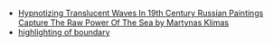 * [Hypnotizing Translucent Waves In 19th Century Russian Paintings Capture The Raw Power Of The Sea by Martynas Klimas](https://www.boredpanda.com/mesmerizing-translucent-waves-19th-century-painting-ivan-konstantinovich-aivazovsky/)
* [highlighting of boundary](https://fractalforums.org/programming/11/cellular-coloring-of-mandelbrot-insides/3264)
